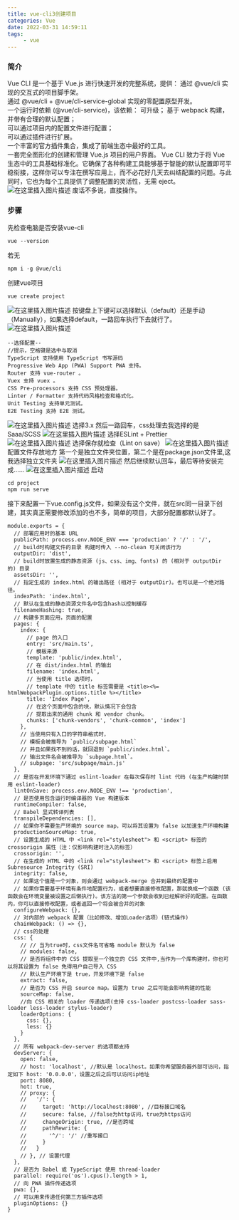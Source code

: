 ```yaml
---
title: vue-cli3创建项目
categories: Vue
date: 2022-03-31 14:59:11
tags:
     - vue
---
```

### 简介
Vue CLI 是一个基于 Vue.js 进行快速开发的完整系统，提供： 
通过 @vue/cli 实现的交互式的项目脚手架。  
通过 @vue/cli + @vue/cli-service-global 实现的零配置原型开发。  
一个运行时依赖 (@vue/cli-service)，该依赖： 
可升级； 
基于 webpack 构建，并带有合理的默认配置；  
可以通过项目内的配置文件进行配置；  
可以通过插件进行扩展。  
一个丰富的官方插件集合，集成了前端生态中最好的工具。  
一套完全图形化的创建和管理 Vue.js 项目的用户界面。 
Vue CLI 致力于将 Vue 生态中的工具基础标准化。它确保了各种构建工具能够基于智能的默认配置即可平稳衔接，这样你可以专注在撰写应用上，而不必花好几天去纠结配置的问题。与此同时，它也为每个工具提供了调整配置的灵活性，无需 eject。  
![在这里插入图片描述](https://img-blog.csdnimg.cn/3bf082800cdc4173b30fcd27033aadf7.png?x-oss-process=image/watermark,type_d3F5LXplbmhlaQ,shadow_50,text_Q1NETiBA5pif6L6w5LiN5Y-K6Zaj5LiL,size_20,color_FFFFFF,t_70,g_se,x_16)
废话不多说，直接操作。


### 步骤
先检查电脑是否安装vue-cli
```
vue --version
```
若无
```
npm i -g @vue/cli
```
创建vue项目
```
vue create project
```
![在这里插入图片描述](https://img-blog.csdnimg.cn/85ed9e9907804e95bcc10fc6383f47cd.png)
按键盘上下键可以选择默认（default）还是手动（Manually），如果选择default，一路回车执行下去就行了。
![在这里插入图片描述](https://img-blog.csdnimg.cn/8a2eaa1444d846b6b4a0a1158aeec47d.png?x-oss-process=image/watermark,type_d3F5LXplbmhlaQ,shadow_50,text_Q1NETiBA5pif6L6w5LiN5Y-K6Zaj5LiL,size_20,color_FFFFFF,t_70,g_se,x_16)
```
--选择配置--
//提示，空格键是选中与取消
TypeScript 支持使用 TypeScript 书写源码
Progressive Web App (PWA) Support PWA 支持。
Router 支持 vue-router 。
Vuex 支持 vuex 。
CSS Pre-processors 支持 CSS 预处理器。
Linter / Formatter 支持代码风格检查和格式化。
Unit Testing 支持单元测试。
E2E Testing 支持 E2E 测试。
```
![在这里插入图片描述](https://img-blog.csdnimg.cn/6cf4c348c2e5491dad21b59f2bfbb645.png)
选择3.x
然后一路回车，css处理去我选择的是Saaa/SCSS
![在这里插入图片描述](https://img-blog.csdnimg.cn/6960065aea69496491130506c741a86c.png?x-oss-process=image/watermark,type_d3F5LXplbmhlaQ,shadow_50,text_Q1NETiBA5pif6L6w5LiN5Y-K6Zaj5LiL,size_20,color_FFFFFF,t_70,g_se,x_16)
选择ESLint + Prettier
![在这里插入图片描述](https://img-blog.csdnimg.cn/dd7937881d9343668e88acb8dbc388a1.png?x-oss-process=image/watermark,type_d3F5LXplbmhlaQ,shadow_50,text_Q1NETiBA5pif6L6w5LiN5Y-K6Zaj5LiL,size_20,color_FFFFFF,t_70,g_se,x_16)
选择保存就检查（Lint on save）
![在这里插入图片描述](https://img-blog.csdnimg.cn/92f7560db23a48819e769dd7cd261939.png?x-oss-process=image/watermark,type_d3F5LXplbmhlaQ,shadow_50,text_Q1NETiBA5pif6L6w5LiN5Y-K6Zaj5LiL,size_20,color_FFFFFF,t_70,g_se,x_16)
配置文件存放地方
第一个是独立文件夹位置，第二个是在package.json文件里,这我选择独立文件夹
![在这里插入图片描述](https://img-blog.csdnimg.cn/4958cb5afe6841a19a34406e8be7dd82.png?x-oss-process=image/watermark,type_d3F5LXplbmhlaQ,shadow_50,text_Q1NETiBA5pif6L6w5LiN5Y-K6Zaj5LiL,size_20,color_FFFFFF,t_70,g_se,x_16)
然后继续默认回车，最后等待安装完成......
![在这里插入图片描述](https://img-blog.csdnimg.cn/12498ece55ff4b2ba5e7754cbc12e285.png)
启动
```
cd project
npm run serve
```

接下来配置一下vue.config.js文件，如果没有这个文件，就在src同一目录下创建，其实真正需要修改添加的也不多，简单的项目，大部分配置都默认好了。
```
module.exports = {
  // 部署应用时的基本 URL
  publicPath: process.env.NODE_ENV === 'production' ? '/' : '/',
  // build时构建文件的目录 构建时传入 --no-clean 可关闭该行为
  outputDir: 'dist',
  // build时放置生成的静态资源 (js、css、img、fonts) 的 (相对于 outputDir 的) 目录
  assetsDir: '',
  // 指定生成的 index.html 的输出路径 (相对于 outputDir)。也可以是一个绝对路径。
  indexPath: 'index.html',
  // 默认在生成的静态资源文件名中包含hash以控制缓存
  filenameHashing: true,
  // 构建多页面应用，页面的配置
  pages: {
    index: {
      // page 的入口
      entry: 'src/main.ts',
      // 模板来源
      template: 'public/index.html',
      // 在 dist/index.html 的输出
      filename: 'index.html',
      // 当使用 title 选项时，
      // template 中的 title 标签需要是 <title><%= htmlWebpackPlugin.options.title %></title>
      title: 'Index Page',
      // 在这个页面中包含的块，默认情况下会包含
      // 提取出来的通用 chunk 和 vendor chunk。
      chunks: ['chunk-vendors', 'chunk-common', 'index']
    },
    // 当使用只有入口的字符串格式时，
    // 模板会被推导为 `public/subpage.html`
    // 并且如果找不到的话，就回退到 `public/index.html`。
    // 输出文件名会被推导为 `subpage.html`。
    // subpage: 'src/subpage/main.js'
  },
  // 是否在开发环境下通过 eslint-loader 在每次保存时 lint 代码 (在生产构建时禁用 eslint-loader)
  lintOnSave: process.env.NODE_ENV !== 'production',
  // 是否使用包含运行时编译器的 Vue 构建版本
  runtimeCompiler: false,
  // Babel 显式转译列表
  transpileDependencies: [],
  // 如果你不需要生产环境的 source map，可以将其设置为 false 以加速生产环境构建
  productionSourceMap: true,
  // 设置生成的 HTML 中 <link rel="stylesheet"> 和 <script> 标签的 crossorigin 属性（注：仅影响构建时注入的标签）
  crossorigin: '',
  // 在生成的 HTML 中的 <link rel="stylesheet"> 和 <script> 标签上启用 Subresource Integrity (SRI)
  integrity: false,
  // 如果这个值是一个对象，则会通过 webpack-merge 合并到最终的配置中
  // 如果你需要基于环境有条件地配置行为，或者想要直接修改配置，那就换成一个函数 (该函数会在环境变量被设置之后懒执行)。该方法的第一个参数会收到已经解析好的配置。在函数内，你可以直接修改配置，或者返回一个将会被合并的对象
  configureWebpack: {},
  // 对内部的 webpack 配置（比如修改、增加Loader选项）(链式操作)
  chainWebpack: () => {},
  // css的处理
  css: {
    // // 当为true时，css文件名可省略 module 默认为 false
    // modules: false,
    // 是否将组件中的 CSS 提取至一个独立的 CSS 文件中,当作为一个库构建时，你也可以将其设置为 false 免得用户自己导入 CSS
    // 默认生产环境下是 true，开发环境下是 false
    extract: false,
    // 是否为 CSS 开启 source map。设置为 true 之后可能会影响构建的性能
    sourceMap: false,
    //向 CSS 相关的 loader 传递选项(支持 css-loader postcss-loader sass-loader less-loader stylus-loader)
    loaderOptions: {
      css: {},
      less: {}
    }
  },
  // 所有 webpack-dev-server 的选项都支持
  devServer: {
    open: false,
    // host: 'localhost', //默认是 localhost。如果你希望服务器外部可访问，指定如下 host: '0.0.0.0'，设置之后之后可以访问ip地址
    port: 8080,
    hot: true,
    // proxy: {
    //   '/': {
    //     target: 'http://localhost:8080', //目标接口域名
    //     secure: false, //false为http访问，true为https访问
    //     changeOrigin: true, //是否跨域
    //     pathRewrite: {
    //       '^/': '/' //重写接口
    //     }
    //   }
    // }, // 设置代理
  },
  // 是否为 Babel 或 TypeScript 使用 thread-loader
  parallel: require('os').cpus().length > 1,
  // 向 PWA 插件传递选项
  pwa: {},
  // 可以用来传递任何第三方插件选项
  pluginOptions: {}
}
```







